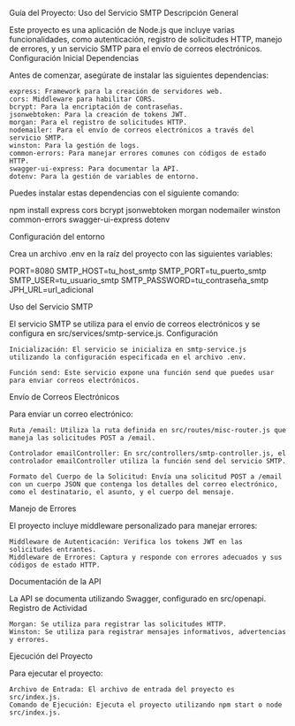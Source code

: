 Guía del Proyecto: Uso del Servicio SMTP
Descripción General

Este proyecto es una aplicación de Node.js que incluye varias funcionalidades, como autenticación, registro de solicitudes HTTP, manejo de errores, y un servicio SMTP para el envío de correos electrónicos.
Configuración Inicial
Dependencias

Antes de comenzar, asegúrate de instalar las siguientes dependencias:

    express: Framework para la creación de servidores web.
    cors: Middleware para habilitar CORS.
    bcrypt: Para la encriptación de contraseñas.
    jsonwebtoken: Para la creación de tokens JWT.
    morgan: Para el registro de solicitudes HTTP.
    nodemailer: Para el envío de correos electrónicos a través del servicio SMTP.
    winston: Para la gestión de logs.
    common-errors: Para manejar errores comunes con códigos de estado HTTP.
    swagger-ui-express: Para documentar la API.
    dotenv: Para la gestión de variables de entorno.

Puedes instalar estas dependencias con el siguiente comando:

npm install express cors bcrypt jsonwebtoken morgan nodemailer winston common-errors swagger-ui-express dotenv

Configuración del entorno

Crea un archivo .env en la raíz del proyecto con las siguientes variables:


PORT=8080
SMTP_HOST=tu_host_smtp
SMTP_PORT=tu_puerto_smtp
SMTP_USER=tu_usuario_smtp
SMTP_PASSWORD=tu_contraseña_smtp
JPH_URL=url_adicional

Uso del Servicio SMTP

El servicio SMTP se utiliza para el envío de correos electrónicos y se configura en src/services/smtp-service.js.
Configuración

    Inicialización: El servicio se inicializa en smtp-service.js utilizando la configuración especificada en el archivo .env.

    Función send: Este servicio expone una función send que puedes usar para enviar correos electrónicos.

Envío de Correos Electrónicos

Para enviar un correo electrónico:

    Ruta /email: Utiliza la ruta definida en src/routes/misc-router.js que maneja las solicitudes POST a /email.

    Controlador emailController: En src/controllers/smtp-controller.js, el controlador emailController utiliza la función send del servicio SMTP.

    Formato del Cuerpo de la Solicitud: Envía una solicitud POST a /email con un cuerpo JSON que contenga los detalles del correo electrónico, como el destinatario, el asunto, y el cuerpo del mensaje.

Manejo de Errores

El proyecto incluye middleware personalizado para manejar errores:

    Middleware de Autenticación: Verifica los tokens JWT en las solicitudes entrantes.
    Middleware de Errores: Captura y responde con errores adecuados y sus códigos de estado HTTP.

Documentación de la API

La API se documenta utilizando Swagger, configurado en src/openapi.
Registro de Actividad

    Morgan: Se utiliza para registrar las solicitudes HTTP.
    Winston: Se utiliza para registrar mensajes informativos, advertencias y errores.

Ejecución del Proyecto

Para ejecutar el proyecto:

    Archivo de Entrada: El archivo de entrada del proyecto es src/index.js.
    Comando de Ejecución: Ejecuta el proyecto utilizando npm start o node src/index.js.
